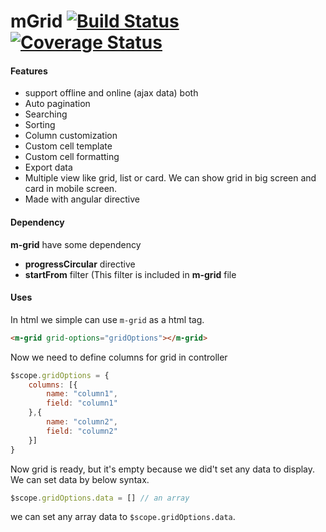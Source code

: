 # mGrid [![Build Status](https://travis-ci.org/kishanmundha/mGrid.svg?branch=master)](https://travis-ci.org/kishanmundha/mGrid) [![Coverage Status]()](https://codecov.io/gh/kishanmundha/mGrid)

#### Features
* support offline and online (ajax data) both
* Auto pagination
* Searching
* Sorting
* Column customization
* Custom cell template
* Custom cell formatting
* Export data
* Multiple view like grid, list or card. We can show grid in big screen and card in mobile screen.
* Made with angular directive

#### Dependency

**m-grid** have some dependency

* **progressCircular** directive
* **startFrom** filter (This filter is included in **m-grid** file

#### Uses

In html we simple can use `m-grid` as a html tag.

```html
<m-grid grid-options="gridOptions"></m-grid>
```

Now we need to define columns for grid in controller

```javascript
$scope.gridOptions = {
    columns: [{
        name: "column1",
        field: "column1"
    },{
        name: "column2",
        field: "column2"
    }]
}
```

Now grid is ready, but it's empty because we did't set any data to display. We can set data by below syntax.

```javascript
$scope.gridOptions.data = [] // an array
```

we can set any array data to `$scope.gridOptions.data`.